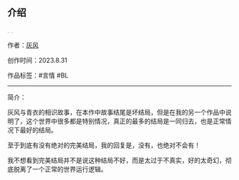 ## 介绍

<img src="./介绍.assets/横板.svg" alt="横板-压缩" style="zoom:6%;" />&nbsp;<img src="./介绍.assets/竖版.svg" alt="竖版-压缩" style="zoom:5%;" />

作者：[灰风](../../../../author/灰风/index.html)

创作时间：2023.8.31

作品标签：#言情 #BL

------

简介：

灰风与青衣的相识故事，在本作中故事结尾是坏结局，但是在我的另一个作品中说明了，这个世界中很多都是特别情况，真正的最多的结局是一同归去，也是正常情况下最好的结局。

至于到底有没有绝对的完美结局，我的回复是，没有，也绝对不会有！

我不想看到完美结局并不是说这种结局不好，而是太过于不真实，好的太奇幻，彻底脱离了一个正常的世界运行逻辑。

